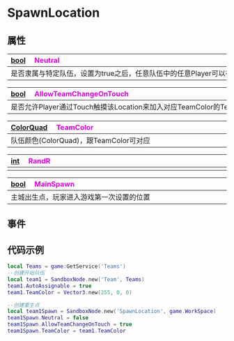 # SpawnLocation

## 属性

|<div style="width:700px">[bool](/Api/DataType/Bool.md) &emsp;<font color="dd00dd">Neutral</font></div>|
|:---|
|是否隶属与特定队伍，设置为true之后，任意队伍中的任意Player可以在此位置重生|

|<div style="width:700px">[bool](/Api/DataType/Bool.md) &emsp;<font color="dd00dd">AllowTeamChangeOnTouch</font></div>|
|:---|
|是否允许Player通过Touch触摸该Location来加入对应TeamColor的Team队伍|

|<div style="width:700px">[ColorQuad](/Api/DataType/ColorQuad.md) &emsp;<font color="dd00dd">TeamColor</font></div>|
|:---|
|队伍颜色(ColorQuad)，跟TeamColor可对应|

|<div style="width:700px">[int](/Api/DataType/Number.md) &emsp;<font color="dd00dd">RandR</font></div>|
|:---|
||

|<div style="width:700px">[bool](/Api/DataType/Bool.md) &emsp;<font color="dd00dd">MainSpawn</font></div>|
|:---|
|主城出生点，玩家进入游戏第一次设置的位置|

## 事件

## 代码示例

```lua
local Teams = game:GetService('Teams')
--创建开始队伍
local team1 = SandboxNode.new('Team', Teams)
team1.AutoAssignable = true
team1.TeamColor = Vector3.new(255, 0, 0)

--创建重生点
local team1Spawn = SandboxNode.new('SpawnLocation', game.WorkSpace)
team1Spawn.Neutral = false
team1Spawn.AllowTeamChangeOnTouch = true
team1Spawn.TeamColor = team1.TeamColor
```